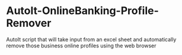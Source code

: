 # AutoIt-OnlineBanking-Profile-Remover
AutoIt script that will take input from an excel sheet and automatically remove those business online profiles using the web browser
